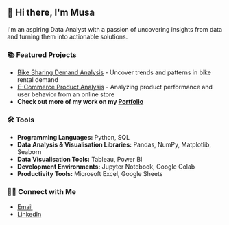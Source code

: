 ## 👋 Hi there, I'm Musa
I'm an aspiring Data Analyst with a passion of uncovering insights from data and turning them into actionable solutions.

### 📚 Featured Projects
- [Bike Sharing Demand Analysis](https://www.example.com) - Uncover trends and patterns in bike rental demand
- [E-Commerce Product Analysis](https://www.example.com) - Analyzing product performance and user behavior from an online store
- **Check out more of my work on my [Portfolio](https://www.example.com)**  

### 🛠️ Tools
- **Programming Languages:** Python, SQL
- **Data Analysis & Visualisation Libraries:** Pandas, NumPy, Matplotlib, Seaborn
- **Data Visualisation Tools:** Tableau, Power BI
- **Development Environments:** Jupyter Notebook, Google Colab
- **Productivity Tools:** Microsoft Excel, Google Sheets

### 👋🏻 Connect with Me
- [Email](musaharon07@gmail.com)
- [LinkedIn](https://www.linkedin.com/in/musabhrn/)
